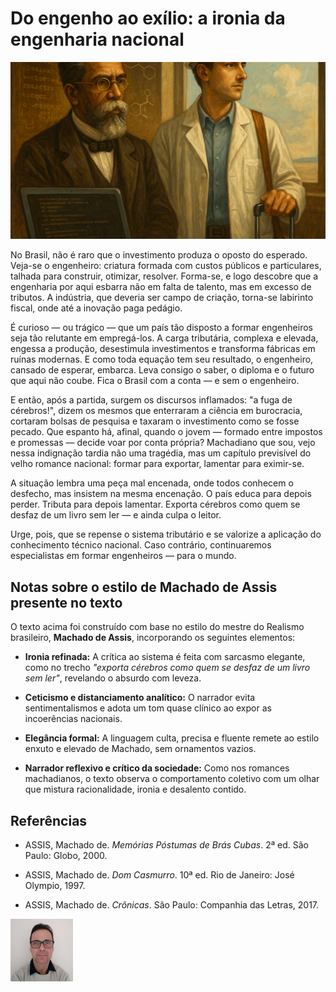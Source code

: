 # Do engenho ao exílio: a ironia da engenharia nacional

![Criatividade para se pensar um pouco mais](/articles/assets/img/2025_05_15_IMAGE_001.png)

No Brasil, não é raro que o investimento produza o oposto do esperado. Veja-se o engenheiro: criatura formada com custos públicos e particulares, talhada para construir, otimizar, resolver. Forma-se, e logo descobre que a engenharia por aqui esbarra não em falta de talento, mas em excesso de tributos. A indústria, que deveria ser campo de criação, torna-se labirinto fiscal, onde até a inovação paga pedágio.

É curioso — ou trágico — que um país tão disposto a formar engenheiros seja tão relutante em empregá-los. A carga tributária, complexa e elevada, engessa a produção, desestimula investimentos e transforma fábricas em ruínas modernas. E como toda equação tem seu resultado, o engenheiro, cansado de esperar, embarca. Leva consigo o saber, o diploma e o futuro que aqui não coube. Fica o Brasil com a conta — e sem o engenheiro.

E então, após a partida, surgem os discursos inflamados: "a fuga de cérebros!", dizem os mesmos que enterraram a ciência em burocracia, cortaram bolsas de pesquisa e taxaram o investimento como se fosse pecado. Que espanto há, afinal, quando o jovem — formado entre impostos e promessas — decide voar por conta própria? Machadiano que sou, vejo nessa indignação tardia não uma tragédia, mas um capítulo previsível do velho romance nacional: formar para exportar, lamentar para eximir-se.

A situação lembra uma peça mal encenada, onde todos conhecem o desfecho, mas insistem na mesma encenação. O país educa para depois perder. Tributa para depois lamentar. Exporta cérebros como quem se desfaz de um livro sem ler — e ainda culpa o leitor.

Urge, pois, que se repense o sistema tributário e se valorize a aplicação do conhecimento técnico nacional. Caso contrário, continuaremos especialistas em formar engenheiros — para o mundo.

## Notas sobre o estilo de Machado de Assis presente no texto

O texto acima foi construído com base no estilo do mestre do Realismo brasileiro, **Machado de Assis**, incorporando os seguintes elementos:

- **Ironia refinada:** A crítica ao sistema é feita com sarcasmo elegante, como no trecho *"exporta cérebros como quem se desfaz de um livro sem ler"*, revelando o absurdo com leveza.

- **Ceticismo e distanciamento analítico:** O narrador evita sentimentalismos e adota um tom quase clínico ao expor as incoerências nacionais.

- **Elegância formal:** A linguagem culta, precisa e fluente remete ao estilo enxuto e elevado de Machado, sem ornamentos vazios.

- **Narrador reflexivo e crítico da sociedade:** Como nos romances machadianos, o texto observa o comportamento coletivo com um olhar que mistura racionalidade, ironia e desalento contido.

## Referências

- ASSIS, Machado de. *Memórias Póstumas de Brás Cubas*. 2ª ed. São Paulo: Globo, 2000.

- ASSIS, Machado de. *Dom Casmurro*. 10ª ed. Rio de Janeiro: José Olympio, 1997.

- ASSIS, Machado de. *Crônicas*. São Paulo: Companhia das Letras, 2017.

[![Christian Mulato](/articles/assets/img/foto_chri.jpg)](https://www.linkedin.com/in/chmulato/)
